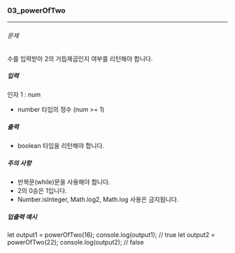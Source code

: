 ### 03_powerOfTwo

***

###### 문제 

수를 입력받아 2의 거듭제곱인지 여부를 리턴해야 합니다.

##### 입력

인자 1 : num
- number 타입의 정수 (num >= 1)

##### 출력

- boolean 타입을 리턴해야 합니다.

##### 주의 사항

- 반복문(while)문을 사용해야 합니다.
- 2의 0승은 1입니다.
- Number.isInteger, Math.log2, Math.log 사용은 금지됩니다.

##### 입출력 예시

let output1 = powerOfTwo(16);
console.log(output1); // true
let output2 = powerOfTwo(22);
console.log(output2); // false